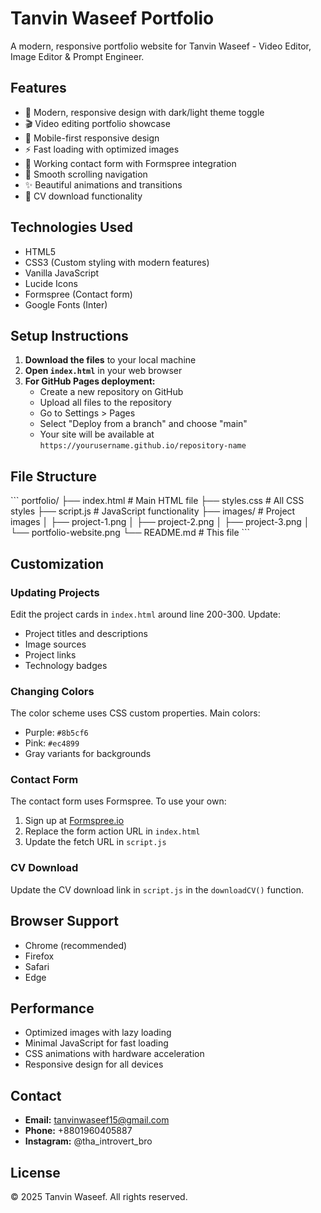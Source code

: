 # Tanvin Waseef Portfolio

A modern, responsive portfolio website for Tanvin Waseef - Video Editor, Image Editor & Prompt Engineer.

## Features

- 🎨 Modern, responsive design with dark/light theme toggle
- 🎬 Video editing portfolio showcase
- 📱 Mobile-first responsive design
- ⚡ Fast loading with optimized images
- 📧 Working contact form with Formspree integration
- 🎯 Smooth scrolling navigation
- ✨ Beautiful animations and transitions
- 📄 CV download functionality

## Technologies Used

- HTML5
- CSS3 (Custom styling with modern features)
- Vanilla JavaScript
- Lucide Icons
- Formspree (Contact form)
- Google Fonts (Inter)

## Setup Instructions

1. **Download the files** to your local machine
2. **Open `index.html`** in your web browser
3. **For GitHub Pages deployment:**
   - Create a new repository on GitHub
   - Upload all files to the repository
   - Go to Settings > Pages
   - Select "Deploy from a branch" and choose "main"
   - Your site will be available at `https://yourusername.github.io/repository-name`

## File Structure

\`\`\`
portfolio/
├── index.html          # Main HTML file
├── styles.css          # All CSS styles
├── script.js           # JavaScript functionality
├── images/             # Project images
│   ├── project-1.png
│   ├── project-2.png
│   ├── project-3.png
│   └── portfolio-website.png
└── README.md           # This file
\`\`\`

## Customization

### Updating Projects
Edit the project cards in `index.html` around line 200-300. Update:
- Project titles and descriptions
- Image sources
- Project links
- Technology badges

### Changing Colors
The color scheme uses CSS custom properties. Main colors:
- Purple: `#8b5cf6`
- Pink: `#ec4899`
- Gray variants for backgrounds

### Contact Form
The contact form uses Formspree. To use your own:
1. Sign up at [Formspree.io](https://formspree.io)
2. Replace the form action URL in `index.html`
3. Update the fetch URL in `script.js`

### CV Download
Update the CV download link in `script.js` in the `downloadCV()` function.

## Browser Support

- Chrome (recommended)
- Firefox
- Safari
- Edge

## Performance

- Optimized images with lazy loading
- Minimal JavaScript for fast loading
- CSS animations with hardware acceleration
- Responsive design for all devices

## Contact

- **Email:** tanvinwaseef15@gmail.com
- **Phone:** +8801960405887
- **Instagram:** @tha_introvert_bro

## License

© 2025 Tanvin Waseef. All rights reserved.
